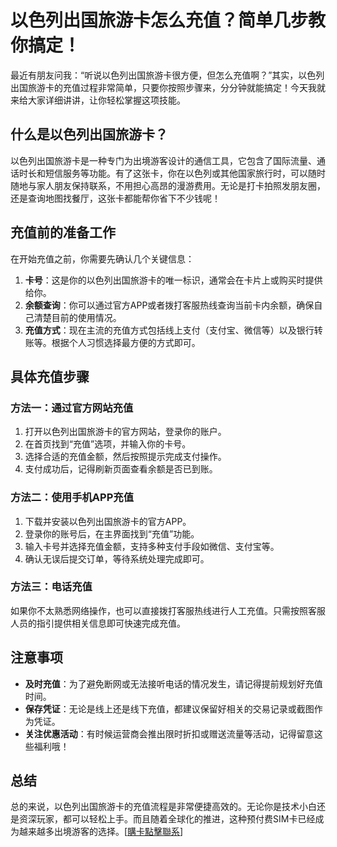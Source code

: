 # 以色列出国旅游卡怎么充值？简单几步教你搞定！

最近有朋友问我：“听说以色列出国旅游卡很方便，但怎么充值啊？”其实，以色列出国旅游卡的充值过程非常简单，只要你按照步骤来，分分钟就能搞定！今天我就来给大家详细讲讲，让你轻松掌握这项技能。

## 什么是以色列出国旅游卡？

以色列出国旅游卡是一种专门为出境游客设计的通信工具，它包含了国际流量、通话时长和短信服务等功能。有了这张卡，你在以色列或其他国家旅行时，可以随时随地与家人朋友保持联系，不用担心高昂的漫游费用。无论是打卡拍照发朋友圈，还是查询地图找餐厅，这张卡都能帮你省下不少钱呢！

## 充值前的准备工作

在开始充值之前，你需要先确认几个关键信息：

1. **卡号**：这是你的以色列出国旅游卡的唯一标识，通常会在卡片上或购买时提供给你。
2. **余额查询**：你可以通过官方APP或者拨打客服热线查询当前卡内余额，确保自己清楚目前的使用情况。
3. **充值方式**：现在主流的充值方式包括线上支付（支付宝、微信等）以及银行转账等。根据个人习惯选择最方便的方式即可。

## 具体充值步骤

### 方法一：通过官方网站充值

1. 打开以色列出国旅游卡的官方网站，登录你的账户。
2. 在首页找到“充值”选项，并输入你的卡号。
3. 选择合适的充值金额，然后按照提示完成支付操作。
4. 支付成功后，记得刷新页面查看余额是否已到账。

### 方法二：使用手机APP充值

1. 下载并安装以色列出国旅游卡的官方APP。
2. 登录你的账号后，在主界面找到“充值”功能。
3. 输入卡号并选择充值金额，支持多种支付手段如微信、支付宝等。
4. 确认无误后提交订单，等待系统处理完成即可。

### 方法三：电话充值

如果你不太熟悉网络操作，也可以直接拨打客服热线进行人工充值。只需按照客服人员的指引提供相关信息即可快速完成充值。

## 注意事项

- **及时充值**：为了避免断网或无法接听电话的情况发生，请记得提前规划好充值时间。
- **保存凭证**：无论是线上还是线下充值，都建议保留好相关的交易记录或截图作为凭证。
- **关注优惠活动**：有时候运营商会推出限时折扣或赠送流量等活动，记得留意这些福利哦！

## 总结

总的来说，以色列出国旅游卡的充值流程是非常便捷高效的。无论你是技术小白还是资深玩家，都可以轻松上手。而且随着全球化的推进，这种预付费SIM卡已经成为越来越多出境游客的选择。[[購卡點擊聯系](https://t.me/s/esim1088)]
